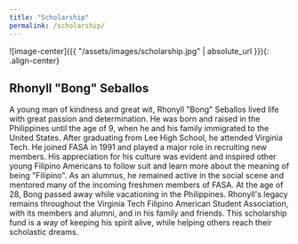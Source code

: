 ```yaml
---
title: "Scholarship"
permalink: /scholarship/
---
```


![image-center]({{ "/assets/images/scholarship.jpg" | absolute_url }}){: .align-center}

## Rhonyll "Bong" Seballos

A young man of kindness and great wit, Rhonyll "Bong" Seballos lived life with great passion and determination. He was born and raised in the Philippines until the age of 9, when he and his family immigrated to the United States. After graduating from Lee High School, he attended Virginia Tech. He joined FASA in 1991 and played a major role in recruiting new members. His appreciation for his culture was evident and inspired other young Filipino Americans to follow suit and learn more about the meaning of being "Filipino". As an alumnus, he remained active in the social scene and mentored many of the incoming freshmen members of FASA. At the age of 28, Bong passed away while vacationing in the Philippines. Rhonyll's legacy remains throughout the Virginia Tech Filipino American Student Association, with its members and alumni, and in his family and friends. This scholarship fund is a way of keeping his spirit alive, while helping others reach their scholastic dreams.